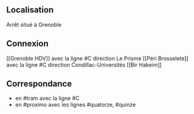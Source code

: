 ## Localisation
Arrêt situé à Grenoble

## Connexion
[[Grenoble HDV]] avec la ligne #C direction Le Prisme
[[Péri Brosselete]] avec la ligne #C direction Condillac-Universités
[[Bir Hakeim]]

## Correspondance
- en #tram avec la ligne #C 
- en #proximo avec les lignes #quatorze, #quinze